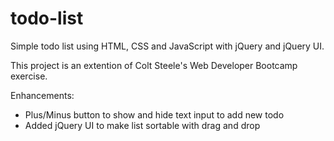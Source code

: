 # todo-list
Simple todo list using HTML, CSS and JavaScript with jQuery and jQuery UI.

This project is an extention of Colt Steele's Web Developer Bootcamp exercise.

Enhancements:
- Plus/Minus button to show and hide text input to add new todo
- Added jQuery UI to make list sortable with drag and drop

